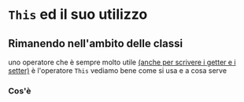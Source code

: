 # `This` ed il suo utilizzo 
## Rimanendo nell'ambito delle classi 
uno operatore che è sempre molto utile [(anche per scrivere i getter e i setter)](Getter&Setter.MD) è l'operatore `This`
vediamo bene come si usa e a cosa serve
### Cos'è
